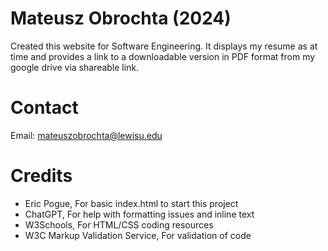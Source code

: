 # Mateusz Obrochta (2024)
Created this website for Software Engineering. It displays my resume as at time and provides a link to a downloadable version in PDF format from my google drive via shareable link.

# Contact
Email: mateuszobrochta@lewisu.edu

# Credits
- Eric Pogue, For basic index.html to start this project
- ChatGPT, For help with formatting issues and inline text 
- W3Schools, For HTML/CSS coding resources
- W3C Markup Validation Service, For validation of code
